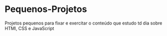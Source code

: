 # Pequenos-Projetos
Projetos pequenos para fixar e exercitar o conteúdo que estudo td dia sobre HTMl, CSS e JavaScript
